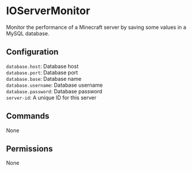 # IOServerMonitor
Monitor the performance of a Minecraft server by saving some values in a MySQL database.


## Configuration

`database.host`: Database host  
`database.port`: Database port  
`database.base`: Database name  
`database.username`: Database username  
`database.password`: Database password  
`server-id`: A unique ID for this server


## Commands

None


## Permissions

None
